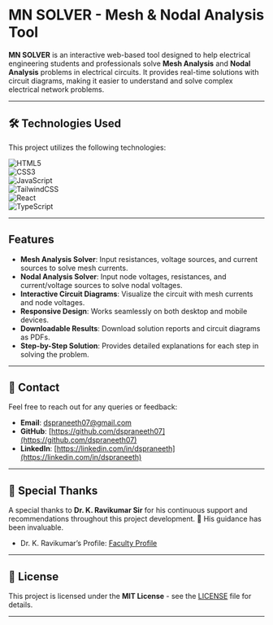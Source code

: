 # MN SOLVER - Mesh & Nodal Analysis Tool

**MN SOLVER** is an interactive web-based tool designed to help electrical engineering students and professionals solve **Mesh Analysis** and **Nodal Analysis** problems in electrical circuits. It provides real-time solutions with circuit diagrams, making it easier to understand and solve complex electrical network problems.

---

## 🛠️ Technologies Used

This project utilizes the following technologies:

![HTML5](https://img.shields.io/badge/HTML5-%23E34F26.svg?style=flat&logo=html5&logoColor=white)  
![CSS3](https://img.shields.io/badge/CSS3-%23F7DF1E.svg?style=flat&logo=css3&logoColor=white)  
![JavaScript](https://img.shields.io/badge/JavaScript-%23F7DF1E.svg?style=flat&logo=javascript&logoColor=white)  
![TailwindCSS](https://img.shields.io/badge/TailwindCSS-%2338B2AC.svg?style=flat&logo=tailwindcss&logoColor=white)  
![React](https://img.shields.io/badge/React-%2320232a.svg?style=flat&logo=react&logoColor=61DAFB)  
![TypeScript](https://img.shields.io/badge/TypeScript-%232B7489.svg?style=flat&logo=typescript&logoColor=white)  

---

## Features

- **Mesh Analysis Solver**: Input resistances, voltage sources, and current sources to solve mesh currents.
- **Nodal Analysis Solver**: Input node voltages, resistances, and current/voltage sources to solve nodal voltages.
- **Interactive Circuit Diagrams**: Visualize the circuit with mesh currents and node voltages.
- **Responsive Design**: Works seamlessly on both desktop and mobile devices.
- **Downloadable Results**: Download solution reports and circuit diagrams as PDFs.
- **Step-by-Step Solution**: Provides detailed explanations for each step in solving the problem.

---

## 📧 Contact

Feel free to reach out for any queries or feedback:

- **Email**: [dspraneeth07@gmail.com](mailto:dspraneeth07@gmail.com)
- **GitHub**: [https://github.com/dspraneeth07](https://github.com/dspraneeth07)
- **LinkedIn**: [https://linkedin.com/in/dspraneeth](https://linkedin.com/in/dspraneeth)

---

## 🙏 Special Thanks

A special thanks to **Dr. K. Ravikumar Sir** for his continuous support and recommendations throughout this project development. 🙌 His guidance has been invaluable.

- Dr. K. Ravikumar’s Profile: [Faculty Profile](https://www.vce.ac.in/Faculty_Details.cshtml?id=1297)

---

## 📅 License

This project is licensed under the **MIT License** - see the [LICENSE](LICENSE) file for details.

---
